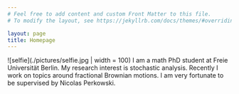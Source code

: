 ```yaml
---
# Feel free to add content and custom Front Matter to this file.
# To modify the layout, see https://jekyllrb.com/docs/themes/#overriding-theme-defaults

layout: page
title: Homepage
---
```


![selfie](./pictures/selfie.jpg | width = 100)
I am a math PhD student at Freie Universität Berlin.
My research interest is stochastic analysis. Recently I work on topics around fractional Brownian motions.
I am very fortunate to be supervised by Nicolas Perkowski. 
